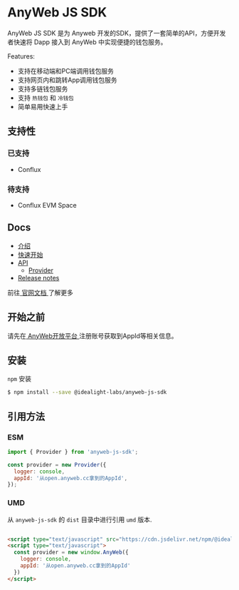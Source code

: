 # AnyWeb JS SDK

AnyWeb JS SDK 是为 Anyweb 开发的SDK，提供了一套简单的API，方便开发者快速将 Dapp 接入到 AnyWeb 中实现便捷的钱包服务。

Features:

* 支持在移动端和PC端调用钱包服务
* 支持网页内和跳转App调用钱包服务
* 支持多链钱包服务
* 支持 ` 热钱包 ` 和 ` 冷钱包 `
* 简单易用快速上手

## 支持性

### 已支持

* Conflux

### 待支持

* Conflux EVM Space

## Docs

* [介绍](https://wiki.anyweb.cc/docs/intro)
* [快速开始](https://wiki.anyweb.cc/docs/quick_start)
* [API](https://wiki.anyweb.cc/docs/API/modules)
    * [Provider](https://wiki.anyweb.cc/docs/API/classes/default)
* [Release notes](https://wiki.anyweb.cc/docs/CHANGELOG)

前往[ 官网文档 ](https://wiki.anyweb.cc)了解更多

## 开始之前

请先在[ AnyWeb开放平台 ](https://open.anyweb.cc)注册账号获取到AppId等相关信息。

## 安装

` npm ` 安装

```sh
$ npm install --save @idealight-labs/anyweb-js-sdk
```

## 引用方法

### ESM

```javascript
import { Provider } from 'anyweb-js-sdk';

const provider = new Provider({
  logger: console,
  appId: '从open.anyweb.cc拿到的AppId',
});
```

### UMD

从 `anyweb-js-sdk` 的 `dist` 目录中进行引用 `umd` 版本.

```html

<script type="text/javascript" src="https://cdn.jsdelivr.net/npm/@idealight-labs/anyweb-js-sdk@latest/dist/anyweb-js-sdk.umd.min.js"></script>
<script type="text/javascript">
  const provider = new window.AnyWeb({
    logger: console,
    appId: '从open.anyweb.cc拿到的AppId'
  })
</script>
```
